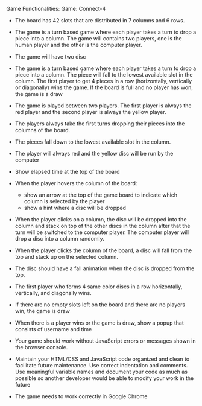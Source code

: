 Game Functionalities:
Game: Connect-4

- The board has 42 slots that are distributed in 7 columns and 6 rows.

- The game is a turn based game where each player takes a turn to drop a piece into a column. The game will contains two players, one is the human player and the other is the computer player.

- The game will have two disc

- The game is a turn based game where each player takes a turn to drop a piece into a column. The piece will fall to the lowest available slot in the column. The first player to get 4 pieces in a row (horizontally, vertically or diagonally) wins the game. If the board is full and no player has won, the game is a draw

- The game is played between two players. The first player is always the red player and the second player is always the yellow player.

- The players always take the first turns dropping their pieces into the columns of the board.

- The pieces fall down to the lowest available slot in the column.

- The player will always red and the yellow disc will be run by the computer

- Show elapsed time at the top of the board

- When the player hovers the column of the board:

  - show an arrow at the top of the game board to indicate which column is selected by the player
  - show a hint where a disc will be dropped

- When the player clicks on a column, the disc will be dropped into the column and stack on top of the other discs in the column after that the turn will be switched to the computer player. The computer player will drop a disc into a column randomly.

- When the player clicks the column of the board, a disc will fall from the top and stack up on the selected column.

- The disc should have a fall animation when the disc is dropped from the top.

- The first player who forms 4 same color discs in a row horizontally, vertically, and diagonally wins.

- If there are no empty slots left on the board and there are no players win, the game is draw

- When there is a player wins or the game is draw, show a popup that consists of username and time

- Your game should work without JavaScript errors or messages shown in the browser console.

- Maintain your HTML/CSS and JavaScript code organized and clean to facilitate future maintenance. Use correct indentation and comments. Use meaningful variable names and document your code as much as possible so another developer would be able to modify your work in the future

- The game needs to work correctly in Google Chrome
